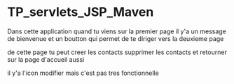 # TP_servlets_JSP_Maven

Dans cette application quand tu viens sur la premier page il y'a un message de bienvenue et un boutton qui permet de te diriger vers la deuxieme page 

de cette page tu peut creer les contacts supprimer les contacts et retourner sur la page d'accueil aussi

il y'a l'icon modifier mais c'est pas tres fonctionnelle 
